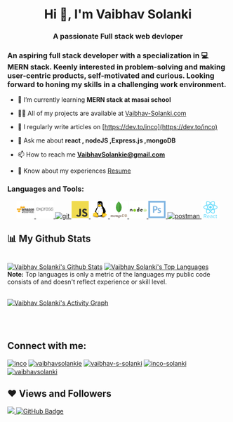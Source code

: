 <h1 align="center">Hi 👋, I'm Vaibhav Solanki</h1>
<h3 align="center">A passionate Full stack web devloper</h3>
<h3 align="left">An aspiring full stack developer with a specialization in 💻 MERN stack. Keenly interested in problem-solving and making user-centric products, self-motivated and curious. Looking forward to honing my skills in a challenging work environment.</h3>

- 🌱 I’m currently learning **MERN stack at masai school**

- 👨‍💻 All of my projects are available at [Vaibhav-Solanki.com](Vaibhav-Solanki.com)

- 📝 I regularly write articles on [https://dev.to/inco](https://dev.to/inco)

- 💬 Ask me about **react , nodeJS ,Express.js ,mongoDB**

- 📫 How to reach me **VaibhavSolankie@gmail.com**

- 📄 Know about my experiences [Resume](https://drive.google.com/file/d/1-ubvRj-uO-5hVvaoHnOwFr1vpD7bPphi/view?usp=sharing)

<h3 align="left">Languages and Tools:</h3>
<p align="center"> <a href="https://aws.amazon.com" target="_blank" rel="noreferrer"> <img src="https://raw.githubusercontent.com/devicons/devicon/master/icons/amazonwebservices/amazonwebservices-original-wordmark.svg" alt="aws" width="40" height="40"/> </a> <a href="https://expressjs.com" target="_blank" rel="noreferrer"> <img src="https://raw.githubusercontent.com/devicons/devicon/master/icons/express/express-original-wordmark.svg" alt="express" width="40" height="40"/> </a> <a href="https://git-scm.com/" target="_blank" rel="noreferrer"> <img src="https://www.vectorlogo.zone/logos/git-scm/git-scm-icon.svg" alt="git" width="40" height="40"/> </a> <a href="https://developer.mozilla.org/en-US/docs/Web/JavaScript" target="_blank" rel="noreferrer"> <img src="https://raw.githubusercontent.com/devicons/devicon/master/icons/javascript/javascript-original.svg" alt="javascript" width="40" height="40"/> </a> <a href="https://www.linux.org/" target="_blank" rel="noreferrer"> <img src="https://raw.githubusercontent.com/devicons/devicon/master/icons/linux/linux-original.svg" alt="linux" width="40" height="40"/> </a> <a href="https://www.mongodb.com/" target="_blank" rel="noreferrer"> <img src="https://raw.githubusercontent.com/devicons/devicon/master/icons/mongodb/mongodb-original-wordmark.svg" alt="mongodb" width="40" height="40"/> </a> <a href="https://nodejs.org" target="_blank" rel="noreferrer"> <img src="https://raw.githubusercontent.com/devicons/devicon/master/icons/nodejs/nodejs-original-wordmark.svg" alt="nodejs" width="40" height="40"/> </a> <a href="https://www.photoshop.com/en" target="_blank" rel="noreferrer"> <img src="https://raw.githubusercontent.com/devicons/devicon/master/icons/photoshop/photoshop-line.svg" alt="photoshop" width="40" height="40"/> </a> <a href="https://postman.com" target="_blank" rel="noreferrer"> <img src="https://www.vectorlogo.zone/logos/getpostman/getpostman-icon.svg" alt="postman" width="40" height="40"/> </a> <a href="https://reactjs.org/" target="_blank" rel="noreferrer"> <img src="https://raw.githubusercontent.com/devicons/devicon/master/icons/react/react-original-wordmark.svg" alt="react" width="40" height="40"/> </a> </p>

## 📊 My Github Stats

  <br/>
    <a href="https://github.com/Vaibhav-Solanki/github-readme-stats"><img alt="Vaibhav Solanki's Github Stats" src="https://github-readme-stats.vercel.app/api?username=Vaibhav-Solanki&show_icons=true&count_private=true&theme=react&hide_border=true&bg_color=0D1117" /></a>
  <a href="https://github.com/Vaibhav-Solanki/github-readme-stats"><img alt="Vaibhav Solanki's Top Languages" src="https://github-readme-stats.vercel.app/api/top-langs/?username=Vaibhav-Solanki&langs_count=8&count_private=true&layout=compact&theme=react&hide_border=true&bg_color=0D1117" /></a>
  <br/>
  <b>Note:</b> Top languages is only a metric of the languages my public code consists of and doesn't reflect experience or skill level.


<br/>
<br/>

<a href="https://github.com/Vaibhav-Solanki/github-readme-activity-graph"><img alt="Vaibhav Solanki's Activity Graph" src="https://activity-graph.herokuapp.com/graph?username=Vaibhav-Solanki&bg_color=0D1117&color=5BCDEC&line=5BCDEC&point=FFFFFF&hide_border=true" /></a>

<br/>
<br/>

## Connect with me:
<p align="left">
<a href="https://dev.to/inco" target="blank"><img align="center" src="https://raw.githubusercontent.com/rahuldkjain/github-profile-readme-generator/master/src/images/icons/Social/devto.svg" alt="inco" height="30" width="40" /></a>
<a href="https://twitter.com/vaibhavsolankie" target="blank"><img align="center" src="https://raw.githubusercontent.com/rahuldkjain/github-profile-readme-generator/master/src/images/icons/Social/twitter.svg" alt="vaibhavsolankie" height="30" width="40" /></a>
<a href="https://linkedin.com/in/vaibhav-s-solanki" target="blank"><img align="center" src="https://raw.githubusercontent.com/rahuldkjain/github-profile-readme-generator/master/src/images/icons/Social/linked-in-alt.svg" alt="vaibhav-s-solanki" height="30" width="40" /></a>
<a href="https://instagram.com/inco.solanki" target="blank"><img align="center" src="https://raw.githubusercontent.com/rahuldkjain/github-profile-readme-generator/master/src/images/icons/Social/instagram.svg" alt="inco-solanki" height="30" width="40" /></a>
<a href="https://www.hackerrank.com/vaibhavsolanki" target="blank"><img align="center" src="https://raw.githubusercontent.com/rahuldkjain/github-profile-readme-generator/master/src/images/icons/Social/hackerrank.svg" alt="vaibhavsolanki" height="30" width="40" /></a>
</p>

## ❤ Views and Followers
<a href="https://github.com/Vaibhav-Solanki/github-profile-views-counter">
    <img src="https://komarev.com/ghpvc/?username=Vaibhav-Solanki">
</a>
<a href="https://github.com/Vaibhav-Solanki?tab=followers"><img src="https://img.shields.io/github/followers/Vaibhav-Solanki?label=Followers&style=social" alt="GitHub Badge"></a>
